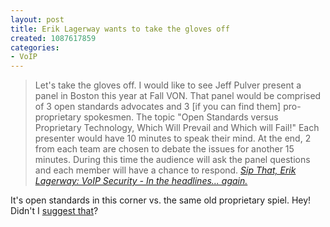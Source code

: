 ```yaml
--- 
layout: post
title: Erik Lagerway wants to take the gloves off
created: 1087617859
categories: 
- VoIP
---
```

<blockquote>
Let's take the gloves off. I would like to see Jeff Pulver present a panel in Boston this year at Fall VON. That panel would be comprised of 3 open standards advocates and 3 [if you can find them] pro-proprietary spokesmen. The topic "Open Standards versus Proprietary Technology, Which Will Prevail and Which will Fail!" Each presenter would have 10 minutes to speak their mind. At the end, 2 from each team are chosen to debate the issues for another 15 minutes. During this time the audience will ask the panel questions and each member will have a chance to respond. 
<cite><a href="http://sipthat.com/archives/000103.html">Sip That, Erik Lagerway: VoIP Security - In the headlines... again.</a></cite>
</blockquote>

<p>It's open standards in this corner vs. the same old proprietary spiel. Hey! Didn't I <a href="http://www.bmannconsulting.com/node/view/1178">suggest that</a>?</p>
